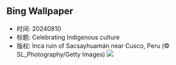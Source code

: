 ## Bing Wallpaper
- 时间: 20240810
- 标题: Celebrating Indigenous culture
- 版权: Inca ruin of Sacsayhuamán near Cusco, Peru (© SL_Photography/Getty Images)
![](https://cn.bing.com/th?id=OHR.IncaRuinPeru_EN-US1209778539_UHD.jpg&rf=LaDigue_UHD.jpg&pid=hp&w=3840&h=2160&rs=1&c=4)
